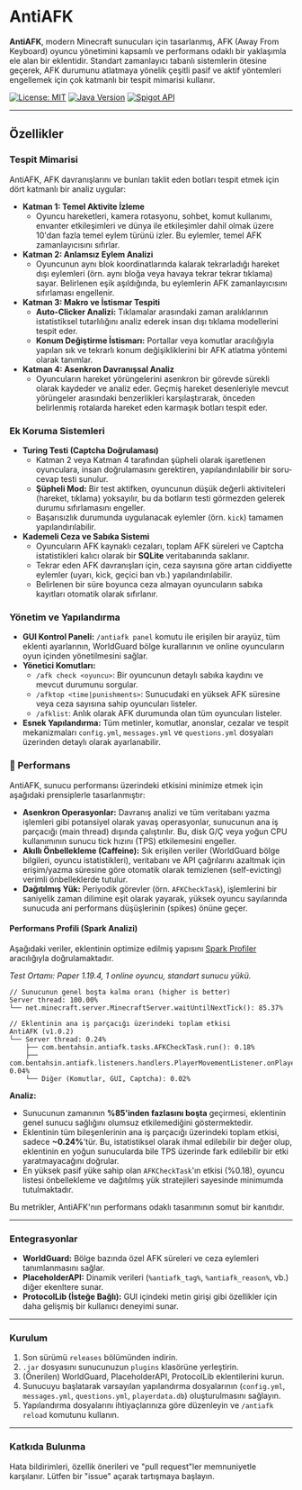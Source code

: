 # AntiAFK

**AntiAFK**, modern Minecraft sunucuları için tasarlanmış, AFK (Away From Keyboard) oyuncu yönetimini kapsamlı ve performans odaklı bir yaklaşımla ele alan bir eklentidir. Standart zamanlayıcı tabanlı sistemlerin ötesine geçerek, AFK durumunu atlatmaya yönelik çeşitli pasif ve aktif yöntemleri engellemek için çok katmanlı bir tespit mimarisi kullanır.

[![License: MIT](https://img.shields.io/badge/License-MIT-yellow.svg)](https://opensource.org/licenses/MIT)
[![Java Version](https://img.shields.io/badge/Java-8+-blue.svg)](https://www.java.com)
[![Spigot API](https://img.shields.io/badge/API-Spigot_1.13+-orange.svg)](https://www.spigotmc.org/)

---

## Özellikler

### Tespit Mimarisi
AntiAFK, AFK davranışlarını ve bunları taklit eden botları tespit etmek için dört katmanlı bir analiz uygular:

*   **Katman 1: Temel Aktivite İzleme**
    *   Oyuncu hareketleri, kamera rotasyonu, sohbet, komut kullanımı, envanter etkileşimleri ve dünya ile etkileşimler dahil olmak üzere 10'dan fazla temel eylem türünü izler. Bu eylemler, temel AFK zamanlayıcısını sıfırlar.
*   **Katman 2: Anlamsız Eylem Analizi**
    *   Oyuncunun aynı blok koordinatlarında kalarak tekrarladığı hareket dışı eylemleri (örn. aynı bloğa veya havaya tekrar tekrar tıklama) sayar. Belirlenen eşik aşıldığında, bu eylemlerin AFK zamanlayıcısını sıfırlaması engellenir.
*   **Katman 3: Makro ve İstismar Tespiti**
    *   **Auto-Clicker Analizi:** Tıklamalar arasındaki zaman aralıklarının istatistiksel tutarlılığını analiz ederek insan dışı tıklama modellerini tespit eder.
    *   **Konum Değiştirme İstismarı:** Portallar veya komutlar aracılığıyla yapılan sık ve tekrarlı konum değişikliklerini bir AFK atlatma yöntemi olarak tanımlar.
*   **Katman 4: Asenkron Davranışsal Analiz**
    *   Oyuncuların hareket yörüngelerini asenkron bir görevde sürekli olarak kaydeder ve analiz eder. Geçmiş hareket desenleriyle mevcut yörüngeler arasındaki benzerlikleri karşılaştırarak, önceden belirlenmiş rotalarda hareket eden karmaşık botları tespit eder.

### Ek Koruma Sistemleri

*   **Turing Testi (Captcha Doğrulaması)**
    *   Katman 2 veya Katman 4 tarafından şüpheli olarak işaretlenen oyunculara, insan doğrulamasını gerektiren, yapılandırılabilir bir soru-cevap testi sunulur.
    *   **Şüpheli Mod:** Bir test aktifken, oyuncunun düşük değerli aktiviteleri (hareket, tıklama) yoksayılır, bu da botların testi görmezden gelerek durumu sıfırlamasını engeller.
    *   Başarısızlık durumunda uygulanacak eylemler (örn. `kick`) tamamen yapılandırılabilir.
*   **Kademeli Ceza ve Sabıka Sistemi**
    *   Oyuncuların AFK kaynaklı cezaları, toplam AFK süreleri ve Captcha istatistikleri kalıcı olarak bir **SQLite** veritabanında saklanır.
    *   Tekrar eden AFK davranışları için, ceza sayısına göre artan ciddiyette eylemler (uyarı, kick, geçici ban vb.) yapılandırılabilir.
    *   Belirlenen bir süre boyunca ceza almayan oyuncuların sabıka kayıtları otomatik olarak sıfırlanır.

### Yönetim ve Yapılandırma

*   **GUI Kontrol Paneli:** `/antiafk panel` komutu ile erişilen bir arayüz, tüm eklenti ayarlarının, WorldGuard bölge kurallarının ve online oyuncuların oyun içinden yönetilmesini sağlar.
*   **Yönetici Komutları:**
    *   `/afk check <oyuncu>`: Bir oyuncunun detaylı sabıka kaydını ve mevcut durumunu sorgular.
    *   `/afktop <time|punishments>`: Sunucudaki en yüksek AFK süresine veya ceza sayısına sahip oyuncuları listeler.
    *   `/afklist`: Anlık olarak AFK durumunda olan tüm oyuncuları listeler.
*   **Esnek Yapılandırma:** Tüm metinler, komutlar, anonslar, cezalar ve tespit mekanizmaları `config.yml`, `messages.yml` ve `questions.yml` dosyaları üzerinden detaylı olarak ayarlanabilir.

### 🚀 Performans

AntiAFK, sunucu performansı üzerindeki etkisini minimize etmek için aşağıdaki prensiplerle tasarlanmıştır:

*   **Asenkron Operasyonlar:** Davranış analizi ve tüm veritabanı yazma işlemleri gibi potansiyel olarak yavaş operasyonlar, sunucunun ana iş parçacığı (main thread) dışında çalıştırılır. Bu, disk G/Ç veya yoğun CPU kullanımının sunucu tick hızını (TPS) etkilemesini engeller.
*   **Akıllı Önbellekleme (Caffeine):** Sık erişilen veriler (WorldGuard bölge bilgileri, oyuncu istatistikleri), veritabanı ve API çağrılarını azaltmak için erişim/yazma süresine göre otomatik olarak temizlenen (self-evicting) verimli önbelleklerde tutulur.
*   **Dağıtılmış Yük:** Periyodik görevler (örn. `AFKCheckTask`), işlemlerini bir saniyelik zaman dilimine eşit olarak yayarak, yüksek oyuncu sayılarında sunucuda ani performans düşüşlerinin (spikes) önüne geçer.

#### Performans Profili (Spark Analizi)

Aşağıdaki veriler, eklentinin optimize edilmiş yapısını [Spark Profiler](https://spark.lucko.me/) aracılığıyla doğrulamaktadır.

*Test Ortamı: Paper 1.19.4, 1 online oyuncu, standart sunucu yükü.*

```
// Sunucunun genel boşta kalma oranı (higher is better)
Server thread: 100.00%
└── net.minecraft.server.MinecraftServer.waitUntilNextTick(): 85.37%

// Eklentinin ana iş parçacığı üzerindeki toplam etkisi
AntiAFK (v1.0.2)
└── Server thread: 0.24%
    ├── com.bentahsin.antiafk.tasks.AFKCheckTask.run(): 0.18%
    ├── com.bentahsin.antiafk.listeners.handlers.PlayerMovementListener.onPlayerMove(): 0.04%
    └── Diğer (Komutlar, GUI, Captcha): 0.02%
```

**Analiz:**

*   Sunucunun zamanının **%85'inden fazlasını boşta** geçirmesi, eklentinin genel sunucu sağlığını olumsuz etkilemediğini göstermektedir.
*   Eklentinin tüm bileşenlerinin ana iş parçacığı üzerindeki toplam etkisi, sadece **~0.24%**'tür. Bu, istatistiksel olarak ihmal edilebilir bir değer olup, eklentinin en yoğun sunucularda bile TPS üzerinde fark edilebilir bir etki yaratmayacağını doğrular.
*   En yüksek pasif yüke sahip olan `AFKCheckTask`'ın etkisi (%0.18), oyuncu listesi önbellekleme ve dağıtılmış yük stratejileri sayesinde minimumda tutulmaktadır.

Bu metrikler, AntiAFK'nın performans odaklı tasarımının somut bir kanıtıdır.

---

### Entegrasyonlar
*   **WorldGuard:** Bölge bazında özel AFK süreleri ve ceza eylemleri tanımlanmasını sağlar.
*   **PlaceholderAPI:** Dinamik verileri (`%antiafk_tag%`, `%antiafk_reason%`, vb.) diğer ekenltere sunar.
*   **ProtocolLib (İsteğe Bağlı):** GUI içindeki metin girişi gibi özellikler için daha gelişmiş bir kullanıcı deneyimi sunar.

---

### Kurulum
1.  Son sürümü `releases` bölümünden indirin.
2.  `.jar` dosyasını sunucunuzun `plugins` klasörüne yerleştirin.
3.  (Önerilen) WorldGuard, PlaceholderAPI, ProtocolLib eklentilerini kurun.
4.  Sunucuyu başlatarak varsayılan yapılandırma dosyalarının (`config.yml`, `messages.yml`, `questions.yml`, `playerdata.db`) oluşturulmasını sağlayın.
5.  Yapılandırma dosyalarını ihtiyaçlarınıza göre düzenleyin ve `/antiafk reload` komutunu kullanın.

---

### Katkıda Bulunma
Hata bildirimleri, özellik önerileri ve "pull request"ler memnuniyetle karşılanır. Lütfen bir "issue" açarak tartışmaya başlayın.
